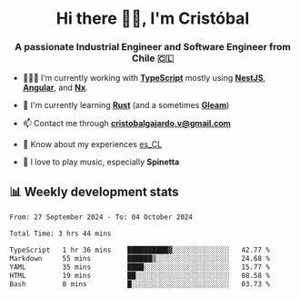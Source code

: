 <h1 align="center">Hi there ✌🏻, I'm Cristóbal</h1>
<h3 align="center">A passionate Industrial Engineer and Software Engineer from Chile 🇨🇱</h3>

- 🧑🏻‍💻 I’m currently working with **[TypeScript](https://www.typescriptlang.org)** mostly using **[NestJS](https://nestjs.com)**, **[Angular](https://angular.io)**, and **[Nx](https://nx.dev)**.

- 🌱 I'm currently learning **[Rust](https://www.rust-lang.org)** (and a sometimes **[Gleam](https://gleam.run/)**)

- 📫 Contact me through **cristobalgajardo.v@gmail.com**

- 📄 Know about my experiences [es_CL](https://bit.ly/cv-cristobal-gajardo)

- 🎸 I love to play music, especially **Spinetta**

## 📊 Weekly development stats

<!--START_SECTION:waka-->

```txt
From: 27 September 2024 - To: 04 October 2024

Total Time: 3 hrs 44 mins

TypeScript   1 hr 36 mins    ██████████▓░░░░░░░░░░░░░░   42.77 %
Markdown     55 mins         ██████▒░░░░░░░░░░░░░░░░░░   24.68 %
YAML         35 mins         ████░░░░░░░░░░░░░░░░░░░░░   15.77 %
HTML         19 mins         ██░░░░░░░░░░░░░░░░░░░░░░░   08.58 %
Bash         8 mins          █░░░░░░░░░░░░░░░░░░░░░░░░   03.73 %
```

<!--END_SECTION:waka-->
